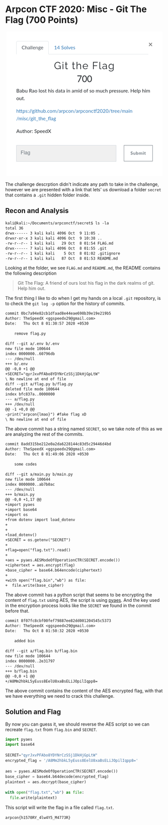 # Arpcon CTF 2020: Misc - Git The Flag (700 Points)

<p align="center">
<img src="https://github.com/FreezeLuiz/CTF-Writeups/blob/master/Misc/images/arpconctf2020-Git_the_Flag/git-the-flag_desc.PNG">
</p>

The challenge descrption didn't indicate any path to take in the challenge, however we are presented with a link that lets' us download a folder `secret` that contains a `.git` hidden folder inside.


## Recon and Analysis

```shell
kali@kali:~/Documents/arpconctf/secret$ ls -la
total 36
drwx------ 3 kali kali 4096 Oct  9 11:05 .
drwxr-xr-x 3 kali kali 4096 Oct  9 10:38 ..
-rw-r--r-- 1 kali kali   29 Oct  8 01:54 FLAG.md
drwx------ 7 kali kali 4096 Oct  8 01:55 .git
-rw-r--r-- 1 kali kali    5 Oct  8 01:02 .gitignore
-rw-r--r-- 1 kali kali   87 Oct  8 01:53 README.md
```

Looking at the folder, we see `FLAG.md` and `README.md`, the README contains the following description

>Git The Flag: A friend of ours lost his flag in the dark realms of git. Help him out.

The first thing I like to do when I get my hands on a local `.git` repository, is to check the `git log -p` option for the history of commits.

```
commit 0bc7a94e82cb1dfaad8e44eae698b39e19e219b5
Author: TheSpeedX <ggspeedx29@gmail.com>
Date:   Thu Oct 8 01:30:57 2020 +0530

    remove flag.py

diff --git a/.env b/.env
new file mode 100644
index 0000000..60796db
--- /dev/null
+++ b/.env
@@ -0,0 +1 @@
+SECRET="qyrJxvPFAbo8YDYNrCzSSj1DkHjGpLtW"
\ No newline at end of file
diff --git a/flag.py b/flag.py
deleted file mode 100644
index bfc837a..0000000
--- a/flag.py
+++ /dev/null
@@ -1 +0,0 @@
-print("arpcon{lmao}") #fake flag xD
\ No newline at end of file
```

The above commit has a string named `SECRET`, so we take note of this as we are analyzing the rest of the commits.

```
commit 8add315be212e0a2da6228144c83d5c29446d4bd
Author: TheSpeedX <ggspeedx29@gmail.com>
Date:   Thu Oct 8 01:49:06 2020 +0530

    some codes

diff --git a/main.py b/main.py
new file mode 100644
index 0000000..ab7b0ac
--- /dev/null
+++ b/main.py
@@ -0,0 +1,17 @@
+import pyaes
+import base64
+import os
+from dotenv import load_dotenv
+
+
+load_dotenv()
+SECRET = os.getenv("SECRET")
+
+flag=open("flag.txt").read()
+
+aes = pyaes.AESModeOfOperationCTR(SECRET.encode())
+ciphertext = aes.encrypt(flag)
+base_cipher = base64.b64encode(ciphertext)
+
+with open("flag.bin","wb") as file:
+  file.write(base_cipher)
```

The above commit has a python script that seems to be encrypting the content of `flag.txt` using AES, the script is using [pyaes](https://github.com/ricmoo/pyaes). And the key used in the encryption process looks like the `SECRET` we found in the commit before that.


```
commit 8f07fc8cbf00fef79887ee82dd001204545c5373
Author: TheSpeedX <ggspeedx29@gmail.com>
Date:   Thu Oct 8 01:50:32 2020 +0530

    added bin

diff --git a/flag.bin b/flag.bin
new file mode 100644
index 0000000..2e31797
--- /dev/null
+++ b/flag.bin
@@ -0,0 +1 @@
+/A8Mm2hbkL5yEuss8EelU8xaBsELiJOpilIqpp8=
```

The above commit contains the content of the AES encrypted flag, with that we have everything we need to crack this challenge.

## Solution and Flag

By now you can guess it, we should reverse the AES script so we can recreate `flag.txt` from `flag.bin` and `SECRET`.


```python
import pyaes
import base64

SECRET="qyrJxvPFAbo8YDYNrCzSSj1DkHjGpLtW"
encrypted_flag = '/A8Mm2hbkL5yEuss8EelU8xaBsELiJOpilIqpp8='

aes = pyaes.AESModeOfOperationCTR(SECRET.encode())
base_cipher = base64.b64decode(encrypted_flag)
plaintext = aes.decrypt(base_cipher)

with open("flag.txt","wb") as file:
  file.write(plaintext)
```

This script will write the flag in a file called `flag.txt`.

`arpcon{h1570RY_4lw4Y5_M4773R}`
